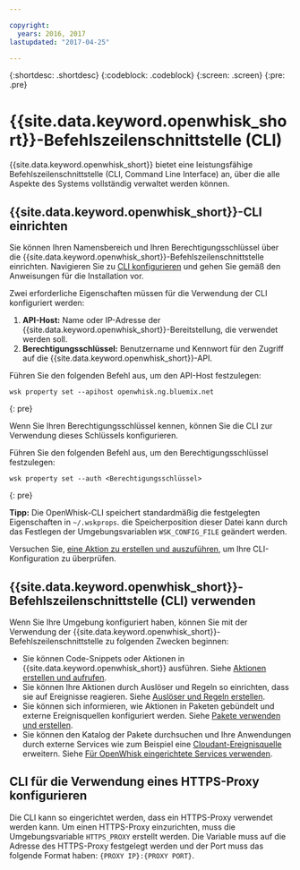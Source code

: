 ```yaml
---

copyright:
  years: 2016, 2017
lastupdated: "2017-04-25"

---
```


{:shortdesc: .shortdesc}
{:codeblock: .codeblock}
{:screen: .screen}
{:pre: .pre}

# {{site.data.keyword.openwhisk_short}}-Befehlszeilenschnittstelle (CLI)

{{site.data.keyword.openwhisk_short}} bietet eine leistungsfähige Befehlszeilenschnittstelle (CLI, Command Line Interface) an, über die alle Aspekte des Systems vollständig verwaltet werden können.

## {{site.data.keyword.openwhisk_short}}-CLI einrichten 

Sie können Ihren Namensbereich und Ihren Berechtigungsschlüssel über die {{site.data.keyword.openwhisk_short}}-Befehlszeilenschnittstelle einrichten.
Navigieren Sie zu [CLI konfigurieren](https://console.{DomainName}/openwhisk/cli) und gehen Sie gemäß den Anweisungen für die Installation vor.

Zwei erforderliche Eigenschaften müssen für die Verwendung der CLI konfiguriert werden:

1. **API-Host:** Name oder IP-Adresse der {{site.data.keyword.openwhisk_short}}-Bereitstellung, die verwendet werden soll.
2. **Berechtigungsschlüssel:** Benutzername und Kennwort für den Zugriff auf die {{site.data.keyword.openwhisk_short}}-API.

Führen Sie den folgenden Befehl aus, um den API-Host festzulegen:

```
wsk property set --apihost openwhisk.ng.bluemix.net
```
{: pre} 

Wenn Sie Ihren Berechtigungsschlüssel kennen, können Sie die CLI zur Verwendung dieses Schlüssels konfigurieren. 

Führen Sie den folgenden Befehl aus, um den Berechtigungsschlüssel festzulegen:

```
wsk property set --auth <Berechtigungsschlüssel>
```
{: pre}

**Tipp:** Die OpenWhisk-CLI speichert standardmäßig die festgelegten Eigenschaften in `~/.wskprops`. die Speicherposition dieser Datei kann durch das Festlegen der Umgebungsvariablen `WSK_CONFIG_FILE` geändert werden. 

Versuchen Sie, [eine Aktion zu erstellen und auszuführen](./index.html#openwhisk_start_hello_world), um Ihre CLI-Konfiguration zu überprüfen.

## {{site.data.keyword.openwhisk_short}}-Befehlszeilenschnittstelle (CLI) verwenden

Wenn Sie Ihre Umgebung konfiguriert haben, können Sie mit der Verwendung der {{site.data.keyword.openwhisk_short}}-Befehlszeilenschnittstelle zu folgenden Zwecken beginnen:

* Sie können Code-Snippets oder Aktionen in {{site.data.keyword.openwhisk_short}} ausführen. Siehe [Aktionen erstellen und aufrufen](./openwhisk_actions.html).
* Sie können Ihre Aktionen durch Auslöser und Regeln so einrichten, dass sie auf Ereignisse reagieren. Siehe [Auslöser und Regeln erstellen](./openwhisk_triggers_rules.html).
* Sie können sich informieren, wie Aktionen in Paketen gebündelt und externe Ereignisquellen konfiguriert werden. Siehe [Pakete verwenden und erstellen](./openwhisk_packages.html).
* Sie können den Katalog der Pakete durchsuchen und Ihre Anwendungen durch externe Services wie zum Beispiel eine [Cloudant-Ereignisquelle](./openwhisk_cloudant.html) erweitern. Siehe [Für OpenWhisk eingerichtete Services verwenden](./openwhisk_catalog.html).

## CLI für die Verwendung eines HTTPS-Proxy konfigurieren

Die CLI kann so eingerichtet werden, dass ein HTTPS-Proxy verwendet werden kann. Um einen HTTPS-Proxy einzurichten, muss die Umgebungsvariable `HTTPS_PROXY` erstellt werden. Die Variable muss auf die Adresse des HTTPS-Proxy festgelegt werden und der Port muss das folgende Format haben:
`{PROXY IP}:{PROXY PORT}`.

